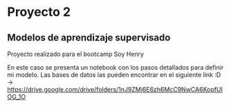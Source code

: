 # Proyecto 2
## Modelos de aprendizaje supervisado 

Proyecto realizado para el bootcamp Soy Henry

En este caso se presenta un notebook con los pasos detallados para definir mi modelo.
Las bases de datos las pueden encontrar en el siguiente link :D -> https://drive.google.com/drive/folders/1nJ9ZMj6E6zh6McC9NwCA6KopfUIOG_1O
